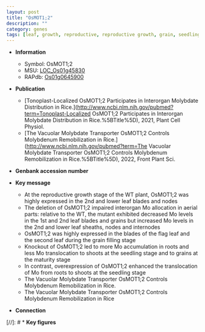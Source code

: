 ```yaml
---
layout: post
title: "OsMOT1;2"
description: ""
category: genes
tags: [leaf, growth, reproductive, reproductive growth, grain, seedling, grain filling, transporter, molybdenum remobilization]
---
```


* **Information**  
    + Symbol: OsMOT1;2  
    + MSU: [LOC_Os01g45830](http://rice.uga.edu/cgi-bin/ORF_infopage.cgi?orf=LOC_Os01g45830)  
    + RAPdb: [Os01g0645900](https://rapdb.dna.affrc.go.jp/locus/?name=Os01g0645900)  

* **Publication**  
    + [Tonoplast-Localized OsMOT1;2 Participates in Interorgan Molybdate Distribution in Rice.](http://www.ncbi.nlm.nih.gov/pubmed?term=Tonoplast-Localized OsMOT1;2 Participates in Interorgan Molybdate Distribution in Rice.%5BTitle%5D), 2021, Plant Cell Physiol.
    + [The Vacuolar Molybdate Transporter OsMOT1;2 Controls Molybdenum Remobilization in Rice.](http://www.ncbi.nlm.nih.gov/pubmed?term=The Vacuolar Molybdate Transporter OsMOT1;2 Controls Molybdenum Remobilization in Rice.%5BTitle%5D), 2022, Front Plant Sci.

* **Genbank accession number**  

* **Key message**  
    + At the reproductive growth stage of the WT plant, OsMOT1;2 was highly expressed in the 2nd and lower leaf blades and nodes
    + The deletion of OsMOT1;2 impaired interorgan Mo allocation in aerial parts: relative to the WT, the mutant exhibited decreased Mo levels in the 1st and 2nd leaf blades and grains but increased Mo levels in the 2nd and lower leaf sheaths, nodes and internodes
    + OsMOT1;2 was highly expressed in the blades of the flag leaf and the second leaf during the grain filling stage
    + Knockout of OsMOT1;2 led to more Mo accumulation in roots and less Mo translocation to shoots at the seedling stage and to grains at the maturity stage
    + In contrast, overexpression of OsMOT1;2 enhanced the translocation of Mo from roots to shoots at the seedling stage
    + The Vacuolar Molybdate Transporter OsMOT1;2 Controls Molybdenum Remobilization in Rice.
    + The Vacuolar Molybdate Transporter OsMOT1;2 Controls Molybdenum Remobilization in Rice

* **Connection**  

[//]: # * **Key figures**  


